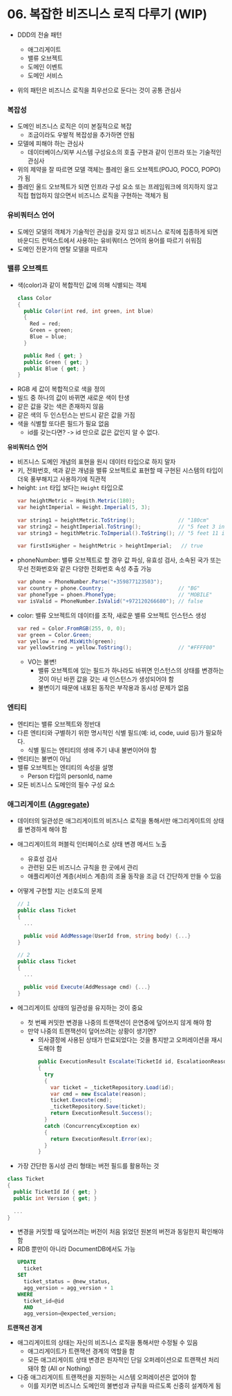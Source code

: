 # 06. 복잡한 비즈니스 로직 다루기 (WIP)

* DDD의 전술 패턴
    * 애그리게이트
    * 밸류 오브젝트
    * 도메인 이벤트
    * 도메인 서비스

* 위의 패턴은 비즈니스 로직을 최우선으로 둔다는 것이 공통 관심사

### 복잡성

* 도메인 비즈니스 로직은 이미 본질적으로 복잡
    * 조금이라도 우발적 복잡성을 추가하면 안됨
* 모델에 피해야 하는 관심사
    * 데이터베이스/외부 시스템 구성요소의 호출 구현과 같이 인프라 또는 기술적인 관심사
* 위의 제약을 잘 따르면 모델 객체는 플레인 올드 오브젝트(POJO, POCO, POPO)가 됨
* 플레인 올드 오브젝트가 되면 인프라 구성 요소 또는 프레임워크에 의지하지 않고 직접 협업하지 않으면서 비즈니스 로직을 구현하는 객체가 됨

### 유비쿼터스 언어

* 도메인 모델의 객체가 기술적인 관심을 갖지 않고 비즈니스 로직에 집종하게 되면 바운디드 컨텍스트에서 사용하는 유비쿼터스 언어의 용어를 따르기 쉬워짐
* 도메인 전문가의 멘탈 모델을 따르자

### 밸류 오브젝트

* 색(color)과 같이 복합적인 값에 의해 식별되는 객체
  ```csharp
  class Color
  {
    public Color(int red, int green, int blue) 
    {
      Red = red;
      Green = green;
      Blue = blue;
    }
  
    public Red { get; }
    public Green { get; }
    public Blue { get; }
  }
  ```
* RGB 세 값이 복합적으로 색을 정의
* 빌드 중 하나의 값이 바뀌면 새로운 색이 탄생
* 같은 값을 갖는 색은 존재하지 않음
* 같은 색의 두 인스턴스는 반드시 같은 값을 가짐
* 색을 식별할 또다른 필드가 필요 없음
    * id를 갖는다면? -> id 만으로 값은 값인지 알 수 없다.

**유비쿼터스 언어**

* 비즈니스 도메인 개념의 표현을 원시 데이터 타입으로 하지 말자
* 키, 전화번호, 색과 같은 개념을 밸류 오브젝트로 표현할 때 구현된 시스템의 타입이 더욱 풍부해지고 사용하기에 직관적
* height: `int` 타입 보다는 `Height` 타입으로
  ```csharp
  var heightMetric = Hegith.Metric(180);
  var heightImperial = Height.Imperial(5, 3);
    
  var string1 = heightMetric.ToString();              // "180cm"
  var string2 = heightImperial.ToString();            // "5 feet 3 inches"
  var string3 = hegithMetric.ToImperial().ToString(); // "5 feet 11 inches" 
    
  var firstIsHigher = heightMetric > heightImperial;   // true
  ```
* phoneNumber: 밸류 오브젝트로 할 경우 값 파싱, 유효성 검사, 소속된 국가 또는 무선 전화번호와 같은 다양한 전화번호 속성 추출 가능
  ```csharp
  var phone = PhoneNumber.Parse("+359877123503");
  var country = phone.Country;                        // "BG"
  var phoneType = phoen.PhoneType;                    // "MOBILE"
  var isValid = PhoneNumber.IsValid("+972120266680"); // false
  ```
* color: 밸류 오브젝트의 데이터를 조작, 새로운 밸류 오브젝트 인스턴스 생성
  ```csharp
  var red = Color.FromRGB(255, 0, 0);
  var green = Color.Green;
  var yellow = red.MixWith(green);
  var yellowString = yellow.ToString();               // "#FFFF00"
  ```
    * VO는 불변!
        * 밸류 오브젝트에 있는 필드가 하나라도 바뀌면 인스턴스의 상태를 변경하는 것이 아닌 바뀐 값을 갖는 새 인스턴스가 생성되어야 함
        * 불변이기 때문에 내포된 동작은 부작용과 동시성 문제가 없음

### 엔티티

* 엔티티는 밸류 오브젝트와 정반대
* 다른 엔티티와 구별하기 위한 명시적인 식별 필드(예: id, code, uuid 등)가 필요하다.
    * 식별 필드는 엔티티의 생애 주기 내내 불변이어야 함
* 엔티티는 불변이 아님
* 밸류 오브젝트는 엔티티의 속성을 설명
    * Person 타입의 personId, name
* 모든 비즈니스 도메인의 필수 구성 요소

### 애그리게이트 ([Aggregate](https://martinfowler.com/bliki/DDD_Aggregate.html))

* 데이터의 일관성은 애그리게이트의 비즈니스 로직을 통해서만 애그리게이트의 상태를 변경하게 해야 함
* 애그리게이트의 퍼블릭 인터페이스로 상태 변경 메서드 노출
    * 유효성 검사
    * 관련된 모든 비즈니스 규칙을 한 곳에서 관리
    * 애플리케이션 계층(서비스 계층)의 조율 동작을 조금 더 간단하게 만들 수 있음

* 어떻게 구현할 지는 선호도의 문제
  ```csharp
  // 1
  public class Ticket
  {
    ...
    
    public void AddMessage(UserId from, string body) {...}
  }
  ```
  
  ```csharp
  // 2
  public class Ticket
  {
    ...
    
    public void Execute(AddMessage cmd) {...}
  }
  ```    

* 에그리게이트 상태의 일관성을 유지하는 것이 중요
    * 첫 번째 커밋한 변경을 나중의 트랜잭션이 은연중에 덮어쓰지 않게 해야 함
    * 만약 나중의 트랜잭션이 덮어쓰려는 상황이 생기면?
        * 의사결정에 사용된 상태가 만료되었다는 것을 통지받고 오퍼레이션을 재시도해야 함
          ```csharp
          public ExecutionResult Escalate(TicketId id, EscalatioonReason reason)
          {
            try 
            {
              var ticket = _ticketRepository.Load(id);
              var cmd = new Escalate(reason);
              ticket.Execute(cmd);
              _ticketRepository.Save(ticket);
              return ExecutionResult.Success();
            }
            catch (ConcurrencyException ex)
            {
              return ExecutionResult.Error(ex);
            }
          }
          ```    

* 가장 간단한 동시성 관리 형태는 버전 필드를 활용하는 것
```csharp
class Ticket
{
  public TicketId Id { get; }
  public int Version { get; }
  
  ...
}
```

* 변경을 커밋할 때 덮어쓰려는 버전이 처음 읽었던 원본의 버전과 동일한지 확인해야 함
* RDB 뿐만이 아니라 DocumentDB에서도 가능
  ```sql
  UPDATE 
    ticket
  SET 
    ticket_status = @new_status,
    agg_version = agg_version + 1
  WHERE 
    ticket_id=@id 
    AND 
    agg_version=@expected_version;
  ```
  
**트랜잭션 경계**
* 애그리게이트의 상태는 자신의 비즈니스 로직을 통해서만 수정될 수 있음
  * 애그리게이트가 트랜잭션 경계의 역할을 함
  * 모든 애그리게이트 상태 변경은 원자적인 단일 오퍼레이션으로 트랜잭션 처리돼야 함 (All or Nothing)
* 다중 애그리게이트 트랜잭션을 지원하는 시스템 오퍼레이션은 없어야 함
  * 이를 지키면 비즈니스 도메인의 불변성과 규칙을 따르도록 신중히 설계하게 됨